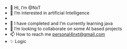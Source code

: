 - 👋 Hi, I’m @NxT
- 👀 I’m interested in artificial Intelligence
- 
- 🌱 I have completed and I’m currently learning java
- 💞️ I’m looking to collaborate on some AI based projects
- 📫 How to reach me personal4nxt@gmail.com
- ✨ Logic
<!---
NxT4uuu/NxT4uuu is a ✨ special ✨ repository because its `README.md` (this file) appears on your GitHub profile.
You can click the Preview link to take a look at your changes.
--->
